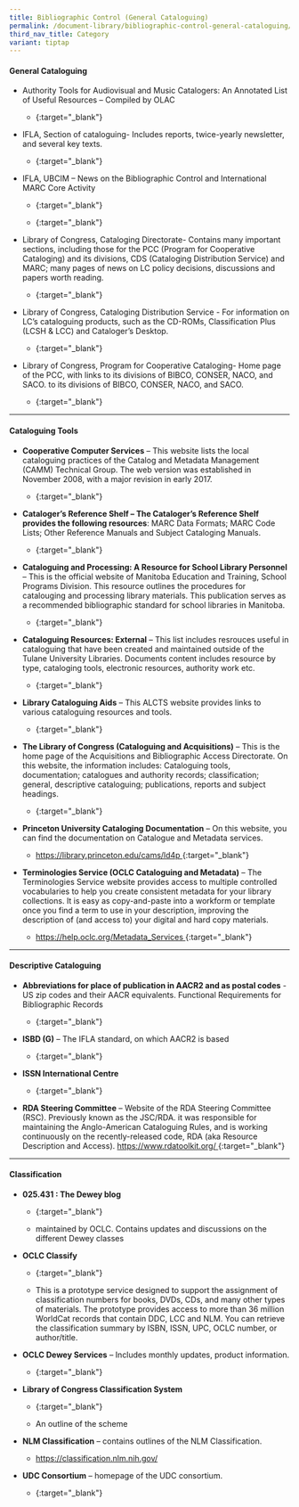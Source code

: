 ```yaml
---
title: Bibliographic Control (General Cataloguing)
permalink: /document-library/bibliographic-control-general-cataloguing/
third_nav_title: Category
variant: tiptap
---
```

<h4><strong>General Cataloguing</strong></h4>
<ul>
<li>
<p>Authority Tools for Audiovisual and Music Catalogers: An Annotated List
of Useful Resources – Compiled by OLAC</p>
<ul data-tight="true" class="tight">
<li>
<p>{:target="_blank"}</p>
</li>
</ul>
</li>
<li>
<p>IFLA, Section of cataloguing- Includes reports, twice-yearly newsletter,
and several key texts.</p>
<ul data-tight="true" class="tight">
<li>
<p>{:target="_blank"}</p>
</li>
</ul>
</li>
<li>
<p>IFLA, UBCIM – News on the Bibliographic Control and International MARC
Core Activity</p>
<ul data-tight="true" class="tight">
<li>
<p>{:target="_blank"}</p>
</li>
<li>
<p>{:target="_blank"}</p>
</li>
</ul>
</li>
<li>
<p>Library of Congress, Cataloging Directorate- Contains many important sections,
including those for the PCC (Program for Cooperative Cataloging) and its
divisions, CDS (Cataloging Distribution Service) and MARC; many pages of
news on LC policy decisions, discussions and papers worth reading.</p>
<ul data-tight="true" class="tight">
<li>
<p>{:target="_blank"}</p>
</li>
</ul>
</li>
<li>
<p>Library of Congress, Cataloging Distribution Service - For information
on LC’s cataloguing products, such as the CD-ROMs, Classification Plus
(LCSH &amp; LCC) and Cataloger’s Desktop.</p>
<ul data-tight="true" class="tight">
<li>
<p>{:target="_blank"}</p>
</li>
</ul>
</li>
<li>
<p>Library of Congress, Program for Cooperative Cataloging- Home page of
the PCC, with links to its divisions of BIBCO, CONSER, NACO, and SACO.
to its divisions of BIBCO, CONSER, NACO, and SACO.</p>
<ul data-tight="true" class="tight">
<li>
<p>{:target="_blank"}</p>
</li>
</ul>
</li>
</ul>
<hr>
<h4><strong>Cataloguing Tools</strong></h4>
<ul>
<li>
<p><strong>Cooperative Computer Services</strong> – This website lists the
local cataloguing practices of the Catalog and Metadata Management (CAMM)
Technical Group. The web version was established in November 2008, with
a major revision in early 2017.</p>
<ul data-tight="true" class="tight">
<li>
<p>{:target="_blank"}</p>
</li>
</ul>
</li>
<li>
<p><strong>Cataloger’s Reference Shelf – The Cataloger’s Reference Shelf provides the following resources</strong>:
MARC Data Formats; MARC Code Lists; Other Reference Manuals and Subject
Cataloging Manuals.</p>
<ul data-tight="true" class="tight">
<li>
<p>{:target="_blank"}</p>
</li>
</ul>
</li>
<li>
<p><strong>Cataloguing and Processing: A Resource for School Library Personnel</strong> –
This is the official website of Manitoba Education and Training, School
Programs Division. This resource outlines the procedures for catalouging
and processing library materials. This publication serves as a recommended
bibliographic standard for school libraries in Manitoba.</p>
<ul data-tight="true" class="tight">
<li>
<p>{:target="_blank"}</p>
</li>
</ul>
</li>
<li>
<p><strong>Cataloguing Resources: External</strong> – This list includes resrouces
useful in cataloguing that have been created and maintained outside of
the Tulane University Libraries. Documents content includes resource by
type, cataloging tools, electronic resources, authority work etc.</p>
<ul data-tight="true" class="tight">
<li>
<p>{:target="_blank"}</p>
</li>
</ul>
</li>
<li>
<p><strong>Library Cataloguing Aids</strong> – This ALCTS website provides
links to various cataloguing resources and tools.</p>
<ul data-tight="true" class="tight">
<li>
<p>{:target="_blank"}</p>
</li>
</ul>
</li>
<li>
<p><strong>The Library of Congress (Cataloguing and Acquisitions)</strong> –
This is the home page of the Acquisitions and Bibliographic Access Directorate.
On this website, the information includes: Cataloguing tools, documentation;
catalogues and authority records; classification; general, descriptive
cataloguing; publications, reports and subject headings.</p>
<ul data-tight="true" class="tight">
<li>
<p>{:target="_blank"}</p>
</li>
</ul>
</li>
<li>
<p><strong>Princeton University Cataloging Documentation</strong> – On this
website, you can find the documentation on Catalogue and Metadata services.</p>
<ul data-tight="true" class="tight">
<li>
<p><a href="https://library.princeton.edu/cams/ld4p" rel="noopener noreferrer nofollow" target="_blank">https://library.princeton.edu/cams/ld4p </a>{:target="_blank"}</p>
</li>
</ul>
</li>
<li>
<p><strong>Terminologies Service (OCLC Cataloguing and Metadata)</strong> –
The Terminologies Service website provides access to multiple controlled
vocabularies to help you create consistent metadata for your library collections.
It is easy as copy-and-paste into a workform or template once you find
a term to use in your description, improving the description of (and access
to) your digital and hard copy materials.</p>
<ul data-tight="true" class="tight">
<li>
<p><a href="https://help.oclc.org/Metadata_Services/CONTENTdm/Project_Client/Enter_metadata/Work_with_a_controlled_vocabulary" rel="noopener noreferrer nofollow" target="_blank">https://help.oclc.org/Metadata_Services </a>{:target="_blank"}</p>
</li>
</ul>
</li>
</ul>
<hr>
<h4><strong>Descriptive Cataloguing</strong></h4>
<ul>
<li>
<p><strong>Abbreviations for place of publication in AACR2 and as postal codes</strong> -
US zip codes and their AACR equivalents. Functional Requirements for Bibliographic
Records</p>
<ul data-tight="true" class="tight">
<li>
<p>{:target="_blank"}</p>
</li>
</ul>
</li>
<li>
<p><strong>ISBD (G)</strong> – The IFLA standard, on which AACR2 is based</p>
<ul data-tight="true" class="tight">
<li>
<p>{:target="_blank"}</p>
</li>
</ul>
</li>
<li>
<p><strong>ISSN International Centre</strong>
</p>
<ul data-tight="true" class="tight">
<li>
<p>{:target="_blank"}</p>
</li>
</ul>
</li>
<li>
<p><strong>RDA Steering Committee</strong> – Website of the RDA Steering Committee
(RSC). Previously known as the JSC/RDA. it was responsible for maintaining
the Anglo-American Cataloguing Rules, and is working continuously on the
recently-released code, RDA (aka Resource Description and Access). <a href="https://www.rdatoolkit.org/" rel="noopener noreferrer nofollow" target="_blank">https://www.rdatoolkit.org/ </a>{:target="_blank"}</p>
</li>
</ul>
<hr>
<h4><strong>Classification</strong></h4>
<ul>
<li>
<p><strong>025.431 : The Dewey blog</strong>
</p>
<ul data-tight="true" class="tight">
<li>
<p>{:target="_blank"}</p>
</li>
<li>
<p>maintained by OCLC. Contains updates and discussions on the different
Dewey classes</p>
</li>
</ul>
</li>
<li>
<p><strong>OCLC Classify</strong>
</p>
<ul data-tight="true" class="tight">
<li>
<p>{:target="_blank"}</p>
</li>
<li>
<p>This is a prototype service designed to support the assignment of classification
numbers for books, DVDs, CDs, and many other types of materials. The prototype
provides access to more than 36 million WorldCat records that contain DDC,
LCC and NLM. You can retrieve the classification summary by ISBN, ISSN,
UPC, OCLC number, or author/title.</p>
</li>
</ul>
</li>
<li>
<p><strong>OCLC Dewey Services</strong> – Includes monthly updates, product
information.</p>
<ul data-tight="true" class="tight">
<li>
<p>{:target="_blank"}</p>
</li>
</ul>
</li>
<li>
<p><strong>Library of Congress Classification System</strong>
</p>
<ul data-tight="true" class="tight">
<li>
<p>{:target="_blank"}</p>
</li>
<li>
<p>An outline of the scheme</p>
</li>
</ul>
</li>
<li>
<p><strong>NLM Classification</strong> – contains outlines of the NLM Classification.</p>
<ul data-tight="true" class="tight">
<li>
<p><a href="https://classification.nlm.nih.gov/" rel="noopener noreferrer nofollow" target="_blank">https://classification.nlm.nih.gov/</a>
</p>
</li>
</ul>
</li>
<li>
<p><strong>UDC Consortium</strong> – homepage of the UDC consortium.</p>
<ul data-tight="true" class="tight">
<li>
<p>{:target="_blank"}</p>
</li>
</ul>
</li>
</ul>
<p></p>